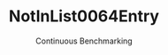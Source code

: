 ---
layout: docu
title: NotInList0064Entry
subtitle: Continuous Benchmarking
selected: In
expanded: Benchmarking
benchmark: /individual_results/NotInList0064Entry.html
---
